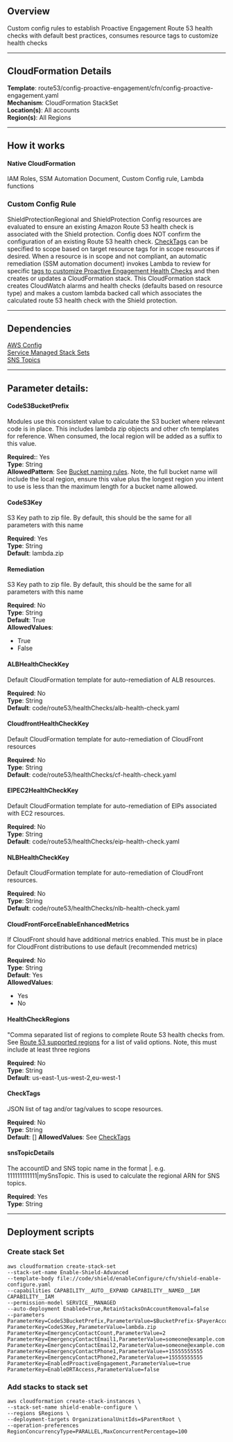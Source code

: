 ## Overview
Custom config rules to establish Proactive Engagement Route 53 health checks with default best practices, consumes resource tags to customize health checks

_____

## CloudFormation Details
__Template__: route53/config-proactive-engagement/cfn/config-proactive-engagement.yaml  
__Mechanism__: CloudFormation StackSet  
__Location(s)__: All accounts  
__Region(s)__: All Regions

____
## How it works

#### Native CloudFormation
IAM Roles, SSM Automation Document, Custom Config rule, Lambda functions


### Custom Config Rule
ShieldProtectionRegional and ShieldProtection Config resources are evaluated to ensure an existing Amazon Route 53 health check is associated with the Shield protection.  Config does NOT confirm the configuration of an existing Route 53 health check.  [CheckTags](../../..checktags.md) can be specified to scope based on target resource tags for in scope resources if desired.  When a resource is in scope and not compliant, an automatic remediation (SSM automation document) invokes Lambda to review for specific [tags to customize Proactive Engagement Health Checks](/references/proactive_engagement_health_check_tags.md) and then creates or updates a CloudFormation stack.  This CloudFormation stack creates CloudWatch alarms and health checks (defaults based on resource type) and makes a custom lambda backed call which associates the calculated route 53 health check with the Shield protection.
_____

## Dependencies
[AWS Config](../../../prerequisites.md)  
[Service Managed Stack Sets](../../../prerequisites.md)  
[SNS Topics](../../sns/cfn/org-accessable-sns-topic.yaml)

_____

## Parameter details:

#### CodeS3BucketPrefix
Modules use this consistent value to calculate the S3 bucket where relevant code is in place.  This includes lambda zip objects and other cfn templates for reference.  When consumed, the local region will be added as a suffix to this value.

__Required:__: Yes  
__Type__: String  
__AllowedPattern__: See [Bucket naming rules](https://docs.aws.amazon.com/AmazonS3/latest/userguide/bucketnamingrules.html).  Note, the full bucket name will include the local region, ensure this value plus the longest region you intent to use is less than the maximum length for a bucket name allowed.


#### CodeS3Key
S3 Key path to zip file.  By default, this should be the same for all parameters with this name

__Required__: Yes  
__Type__: String  
__Default__: lambda.zip  


#### Remediation
S3 Key path to zip file.  By default, this should be the same for all parameters with this name

__Required__: No  
__Type__: String  
__Default__: True  
__AllowedValues__:  
  * True  
  * False  

#### ALBHealthCheckKey
Default CloudFormation template for auto-remediation of ALB resources.

__Required__: No  
__Type__: String  
__Default__: code/route53/healthChecks/alb-health-check.yaml

#### CloudfrontHealthCheckKey
Default CloudFormation template for auto-remediation of CloudFront resources

__Required__: No  
__Type__: String  
__Default__: code/route53/healthChecks/cf-health-check.yaml


#### EIPEC2HealthCheckKey
Default CloudFormation template for auto-remediation of EIPs associated with EC2 resources.

__Required__: No  
__Type__: String  
__Default__: code/route53/healthChecks/eip-health-check.yaml


#### NLBHealthCheckKey
Default CloudFormation template for auto-remediation of CloudFront resources.

__Required__: No  
__Type__: String  
__Default__: code/route53/healthChecks/nlb-health-check.yaml

#### CloudFrontForceEnableEnhancedMetrics
If CloudFront should have additional metrics enabled.  This must be in place for CloudFront distributions to use default (recommended metrics)

__Required__: No  
__Type__: String  
__Default__: Yes  
__AllowedValues__:
  * Yes
  * No

#### HealthCheckRegions
"Comma separated list of regions to complete Route 53 health checks from.  See [Route 53 supported regions](https://docs.aws.amazon.com/Route53/latest/APIReference/API_HealthCheckConfig.html#Route53-Type-HealthCheckConfig-Regions) for a list of valid options.  Note, this must include at least three regions

__Required__: No  
__Type__: String  
__Default__: us-east-1,us-west-2,eu-west-1

#### CheckTags
JSON list of tag and/or tag/values to scope resources.

__Required__: No  
__Type__: String  
__Default__: []
__AllowedValues__: See [CheckTags](/references/checktag.md)

#### snsTopicDetails
The accountID and SNS topic name in the format <AccountId>|<SnsTopicName>.  e.g. 111111111111|mySnsTopic.  This is used to calculate the regional ARN for SNS topics.

__Required__: Yes  
__Type__: String

_____

## Deployment scripts
### Create stack Set

```
aws cloudformation create-stack-set  
--stack-set-name Enable-Shield-Advanced  
--template-body file://code/shield/enableConfigure/cfn/shield-enable-configure.yaml  
--capabilities CAPABILITY__AUTO__EXPAND CAPABILITY__NAMED__IAM CAPABILITY__IAM  
--permission-model SERVICE__MANAGED  
--auto-deployment Enabled=true,RetainStacksOnAccountRemoval=false  
--parameters  
ParameterKey=CodeS3BucketPrefix,ParameterValue=$BucketPrefix-$PayerAccountId  
ParameterKey=CodeS3Key,ParameterValue=lambda.zip  
ParameterKey=EmergencyContactCount,ParameterValue=2  
ParameterKey=EmergencyContactEmail1,ParameterValue=someone@example.com  
ParameterKey=EmergencyContactEmail2,ParameterValue=someone@example.com  
ParameterKey=EmergencyContactPhone1,ParameterValue=+15555555555  
ParameterKey=EmergencyContactPhone2,ParameterValue=+15555555555  
ParameterKey=EnabledProactiveEngagement,ParameterValue=true  
ParameterKey=EnableDRTAccess,ParameterValue=false
```

### Add stacks to stack set
```
aws cloudformation create-stack-instances \
--stack-set-name shield-enable-configure \
--regions $Regions \
--deployment-targets OrganizationalUnitIds=$ParentRoot \
--operation-preferences RegionConcurrencyType=PARALLEL,MaxConcurrentPercentage=100
```
